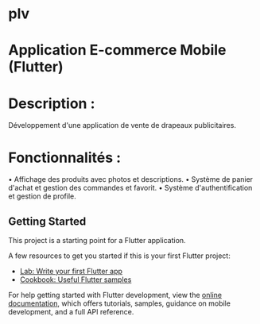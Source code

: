 # plv
# Application E-commerce Mobile (Flutter)
# Description : 
Développement d'une application de vente de drapeaux publicitaires.
# Fonctionnalités :
•	Affichage des produits avec photos et descriptions.
•	Système de panier d'achat et gestion des commandes et favorit.
•	Système d'authentification et gestion de profile.


## Getting Started

This project is a starting point for a Flutter application.

A few resources to get you started if this is your first Flutter project:

- [Lab: Write your first Flutter app](https://docs.flutter.dev/get-started/codelab)
- [Cookbook: Useful Flutter samples](https://docs.flutter.dev/cookbook)

For help getting started with Flutter development, view the
[online documentation](https://docs.flutter.dev/), which offers tutorials,
samples, guidance on mobile development, and a full API reference.
